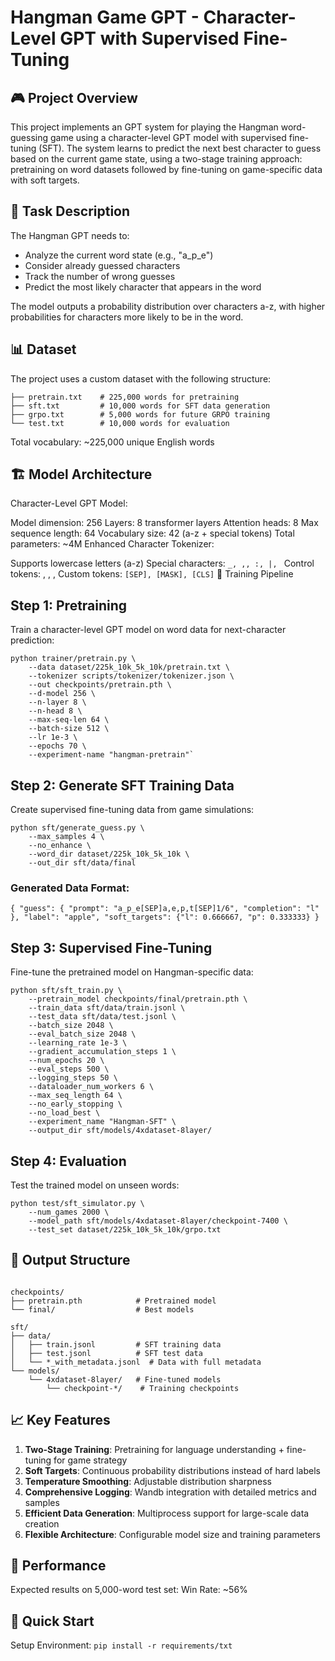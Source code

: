 # Hangman Game GPT - Character-Level GPT with Supervised Fine-Tuning

## 🎮 Project Overview

This project implements an GPT system for playing the Hangman word-guessing game using a character-level GPT model with supervised fine-tuning (SFT). The system learns to predict the next best character to guess based on the current game state, using a two-stage training approach: pretraining on word datasets followed by fine-tuning on game-specific data with soft targets.

## 🎯 Task Description

The Hangman GPT needs to:
- Analyze the current word state (e.g., "a_p_e")
- Consider already guessed characters
- Track the number of wrong guesses
- Predict the most likely character that appears in the word

The model outputs a probability distribution over characters a-z, with higher probabilities for characters more likely to be in the word.

## 📊 Dataset

The project uses a custom dataset with the following structure:
```dataset/225k_10k_5k_10k/
├── pretrain.txt    # 225,000 words for pretraining
├── sft.txt         # 10,000 words for SFT data generation
├── grpo.txt        # 5,000 words for future GRPO training
└── test.txt        # 10,000 words for evaluation
```


Total vocabulary: ~225,000 unique English words

## 🏗️ Model Architecture
Character-Level GPT Model:

Model dimension: 256
Layers: 8 transformer layers
Attention heads: 8
Max sequence length: 64
Vocabulary size: 42 (a-z + special tokens)
Total parameters: ~4M
Enhanced Character Tokenizer:

Supports lowercase letters (a-z)
Special characters: `_, ,, :, |, ` 
Control tokens: <pad>, <bos>, <eos>, <unk>
Custom tokens: `[SEP], [MASK], [CLS]`
🚀 Training Pipeline
## Step 1: Pretraining
Train a character-level GPT model on word data for next-character prediction:
```
python trainer/pretrain.py \
    --data dataset/225k_10k_5k_10k/pretrain.txt \
    --tokenizer scripts/tokenizer/tokenizer.json \
    --out checkpoints/pretrain.pth \
    --d-model 256 \
    --n-layer 8 \
    --n-head 8 \
    --max-seq-len 64 \
    --batch-size 512 \
    --lr 1e-3 \
    --epochs 70 \
    --experiment-name "hangman-pretrain"`
```

## Step 2: Generate SFT Training Data
Create supervised fine-tuning data from game simulations:
```
python sft/generate_guess.py \
    --max_samples 4 \
    --no_enhance \
    --word_dir dataset/225k_10k_5k_10k \
    --out_dir sft/data/final
```

### Generated Data Format:

`
{
    "guess": {
        "prompt": "a_p_e[SEP]a,e,p,t[SEP]1/6",
        "completion": "l"
    },
    "label": "apple",
    "soft_targets": {"l": 0.666667, "p": 0.333333}
}
`

## Step 3: Supervised Fine-Tuning
Fine-tune the pretrained model on Hangman-specific data:

```
python sft/sft_train.py \
    --pretrain_model checkpoints/final/pretrain.pth \
    --train_data sft/data/train.jsonl \
    --test_data sft/data/test.jsonl \
    --batch_size 2048 \
    --eval_batch_size 2048 \
    --learning_rate 1e-3 \
    --gradient_accumulation_steps 1 \
    --num_epochs 20 \
    --eval_steps 500 \
    --logging_steps 50 \
    --dataloader_num_workers 6 \
    --max_seq_length 64 \
    --no_early_stopping \
    --no_load_best \
    --experiment_name "Hangman-SFT" \
    --output_dir sft/models/4xdataset-8layer/
```

## Step 4: Evaluation
Test the trained model on unseen words:

```
python test/sft_simulator.py \
    --num_games 2000 \
    --model_path sft/models/4xdataset-8layer/checkpoint-7400 \
    --test_set dataset/225k_10k_5k_10k/grpo.txt
```

## 📝 Output Structure

```

checkpoints/
├── pretrain.pth            # Pretrained model
└── final/                  # Best models

sft/
├── data/
│   ├── train.jsonl         # SFT training data
│   ├── test.jsonl          # SFT test data
│   └── *_with_metadata.jsonl  # Data with full metadata
└── models/
    └── 4xdataset-8layer/   # Fine-tuned models
        └── checkpoint-*/    # Training checkpoints

```

## 📈 Key Features

1. **Two-Stage Training**: Pretraining for language understanding + fine-tuning for game strategy
2. **Soft Targets**: Continuous probability distributions instead of hard labels
3. **Temperature Smoothing**: Adjustable distribution sharpness
4. **Comprehensive Logging**: Wandb integration with detailed metrics and samples
5. **Efficient Data Generation**: Multiprocess support for large-scale data creation
6. **Flexible Architecture**: Configurable model size and training parameters

## 🎯 Performance
Expected results on 5,000-word test set:
Win Rate: ~56%

## 🚀 Quick Start
Setup Environment:
```pip install -r requirements/txt```